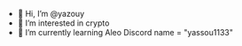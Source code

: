 - 👋 Hi, I’m @yazouy
- 👀 I’m interested in crypto
- 🌱 I’m currently learning Aleo
Discord name = "yassou1133"


<!---
yazouy/yazouy is a ✨ special ✨ repository because its `README.md` (this file) appears on your GitHub profile.
You can click the Preview link to take a look at your changes.
--->
